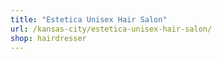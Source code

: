 ```yaml
---
title: "Estetica Unisex Hair Salon"
url: /kansas-city/estetica-unisex-hair-salon/
shop: hairdresser
---
```


